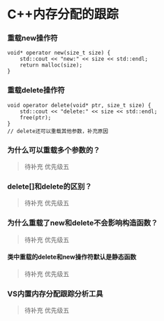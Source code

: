 # C++内存分配的跟踪


### 重载new操作符

```
void* operator new(size_t size) {
	std::cout << "new:" << size << std::endl;
	return malloc(size);
}
```


### 重载delete操作符

```
void operator delete(void* ptr, size_t size) {
	std::cout << "delete:" << size << std::endl;
	free(ptr);
}
// delete还可以重载其他参数，补充原因
```


### 为什么可以重载多个参数的？
> 待补充 优先级五


### delete[]和delete的区别？
> 待补充 优先级五

### 为什么重载了new和delete不会影响构造函数？
> 待补充 优先级五


#### 类中重载的delete和new操作符默认是静态函数
> 待补充 优先级五

### VS内置内存分配跟踪分析工具
> 待补充 优先级五
